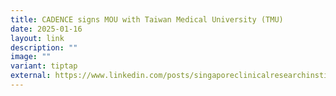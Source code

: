 ```yaml
---
title: CADENCE signs MOU with Taiwan Medical University (TMU)
date: 2025-01-16
layout: link
description: ""
image: ""
variant: tiptap
external: https://www.linkedin.com/posts/singaporeclinicalresearchinstitute_clinicaltrials-clinicalresearch-cardiovascularresearch-ugcPost-7285928380842024961-Pqr-?utm_source=share&utm_medium=member_desktop&rcm=ACoAACRtZjABKScNvtqG_KL9N-hTgoH35zmLiks
---
```

